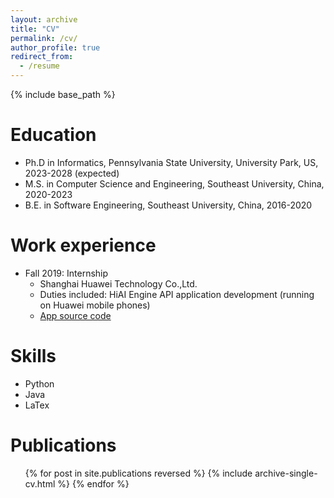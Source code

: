 ```yaml
---
layout: archive
title: "CV"
permalink: /cv/
author_profile: true
redirect_from:
  - /resume
---
```


{% include base_path %}

Education
======
* Ph.D in Informatics, Pennsylvania State University, University Park, US, 2023-2028 (expected)
* M.S. in Computer Science and Engineering, Southeast University, China, 2020-2023
* B.E. in Software Engineering, Southeast University, China, 2016-2020

Work experience
======
* Fall 2019: Internship
  * Shanghai Huawei Technology Co.,Ltd.
  * Duties included: HiAI Engine API application development (running on Huawei mobile phones) 
  * [App source code](https://github.com/WindyX/Funtool)
  
Skills
======
* Python
* Java
* LaTex

Publications
======
  <ul>{% for post in site.publications reversed %}
    {% include archive-single-cv.html %}
  {% endfor %}</ul>
  
<!--
Talks
======
  <ul>{% for post in site.talks reversed %}
    {% include archive-single-talk-cv.html  %}
  {% endfor %}</ul>
  
Teaching
======
  <ul>{% for post in site.teaching reversed %}
    {% include archive-single-cv.html %}
  {% endfor %}</ul>
  
Service and leadership
======
* Currently signed in to 43 different slack teams
**>
